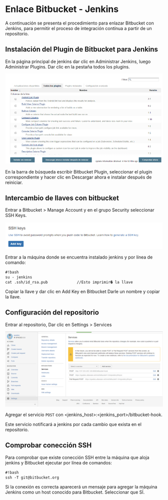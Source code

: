 # Enlace Bitbucket - Jenkins
A continuación se presenta el procedimiento para enlazar Bitbucket con Jenkins, para permitir el proceso de integración contínua a partir de un repositorio.

## Instalación del Plugin de Bitbucket para Jenkins

En la página principal de jenkins dar clic en Administrar Jenkins, luego Administrar Plugins. Dar clic en la pestaña todos los plugins.

![Jenkins Paso 1](../../../img/jenkins/jenkins_1stp.png)

En la barra de búsqueda escribir Bitbucket Plugin, seleccionar el plugin correspondiente y hacer clic en Descargar ahora e instalar después de reiniciar.

## Intercambio de llaves con bitbucket

Entrar a Bitbucket > Manage Account y en el grupo Security seleccionar SSH Keys.

![Jenkins Paso 2](../../../img/jenkins/jenkins_2stp.png)

Entrar a la máquina donde se encuentra instalado jenkins y por línea de comando:

```
#!bash
su - jenkins
cat .ssh/id_rsa.pub             //Esto imprimir� la llave
```

Copiar la llave y dar clic en Add Key en Bitbucket Darle un nombre y copiar la llave.

## Configuración del repositorio

Entrar al repositorio, Dar clic en Settings > Services

![Jenkins Paso 3](../../../img/jenkins/jenkins_3stp.png)

Agregar el servicio `POST` con <jenkins_host>:<jenkins_port>/bitbucket-hook.

Este servicio notificará a jenkins por cada cambio que exista en el repositorio.

## Comprobar conección SSH
Para comprobar que existe conección SSH entre la máquina que aloja jenkins y Bitbucket ejecutar por línea de comandos:
```
#!bash
ssh -T git@bitbucket.org
```

Si la conexión es correcta aparecerá un mensaje para agregar la máquina Jenkins como un host conocido para Bitbucket. Seleccionar que SÍ.
